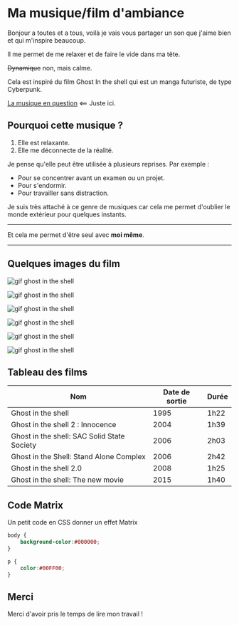 # Ma musique/film d'ambiance 

Bonjour a toutes et a tous, voilà je vais vous partager un son que j'aime bien et qui m'inspire beaucoup.

Il me permet de me relaxer et de faire le vide dans ma tête.

~~Dynamique~~ non, mais calme.

Cela est inspiré du film Ghost In the shell qui est un manga futuriste, de type Cyberpunk.

[La musique en question](https://youtu.be/wSU2JH1_jWs?si=l2TsHwlOJ7r5-Gqi) <== Juste ici.

## Pourquoi cette musique ?

1. Elle est relaxante.
2. Elle me déconnecte de la réalité.

Je pense qu'elle peut être utilisée à plusieurs reprises. Par exemple :

- Pour se concentrer avant un examen ou un projet.
- Pour s'endormir.
- Pour travailler sans distraction.

Je suis très attaché à ce genre de musiques car cela me permet d'oublier
le monde extérieur pour quelques instants.

***

Et cela me permet d'être seul avec
**moi même**.

***

## Quelques images du film
![gif ghost in the shell](https://i.gifer.com/5Jtr.gif)

![gif ghost in the shell](https://64.media.tumblr.com/485fb763613b1685e16ac70f8f88d795/f363e2f36ecaa429-6c/s1280x1920/88ceba4801a7af080a017c507c9170d454e7683f.gif)

![gif ghost in the shell](https://media4.giphy.com/media/nlk3Y1u3r1n5C/giphy.gif?cid=ecf05e47p4xi1l44qsez5b4pfc6vmcfsomqot0ka3l35kwvx&ep=v1_gifs_search&rid=giphy.gif&ct=g)

![gif ghost in the shell](https://i.imgur.com/q5lMESe.gif)

![gif ghost in the shell](https://giffiles.alphacoders.com/100/100879.gif)

![gif ghost in the shell](https://i.pinimg.com/originals/e0/26/bd/e026bd998496b05d71dfa5eed0721ea7.gif)


## Tableau des films

| Nom | Date de sortie | Durée |
|-----|----------------|-------|
| Ghost in the shell| 1995 | 1h22 |
| Ghost in the shell 2 : Innocence | 2004 | 1h39 |
| Ghost in the shell: SAC Solid State Society| 2006 | 2h03 |
| Ghost in the Shell: Stand Alone Complex| 2006 | 2h42 |
| Ghost in the shell 2.0| 2008 | 1h25 |
| Ghost in the shell: The new movie | 2015 | 1h40 |


## Code Matrix

Un petit code en CSS donner un effet Matrix

```CSS
body {
    background-color:#000000;
}

p {
    color:#00FF00;
}
`````
## Merci

Merci d'avoir pris le temps de lire mon travail ! 














